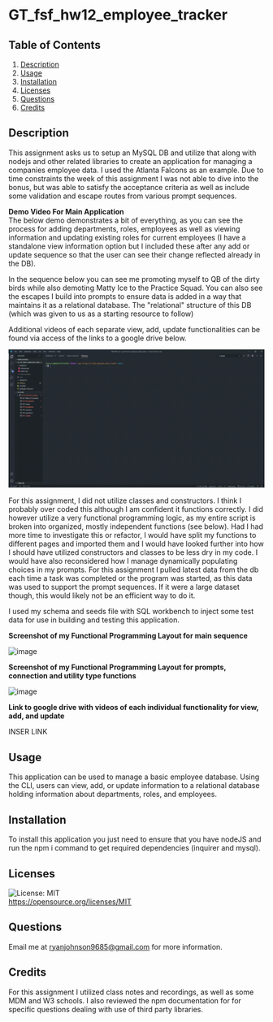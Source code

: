 # GT_fsf_hw12_employee_tracker
## Table of Contents
1. [Description](#Description)
3. [Usage](#Usage)
4. [Installation](#Installation)
5. [Licenses](#Licenses)
6. [Questions](#Questions)
7. [Credits](#Credits)

## Description
This assignment asks us to setup an MySQL DB and utilize that along with nodejs and other related libraries to create an application for managing a companies employee data. I used the Atlanta Falcons as an example. Due to time constraints the week of this assignment I was not able to dive into the bonus, but was able to satisfy the acceptance criteria as well as include some validation and escape routes from various prompt sequences. 

**Demo Video For Main Application**  
The below demo demonstrates a bit of everything, as you can see the process for adding departments, roles, employees as well as viewing information and updating existing roles for current employees (I have a standalone view information option but I included these after any add or update sequence so that the user can see their change reflected already in the DB). 

In the sequence below you can see me promoting myself to QB of the dirty birds while also demoting Matty Ice to the Practice Squad. You can also see the escapes I build into prompts to ensure data is added in a way that maintains it as a relational database. The "relational" structure of this DB (which was given to us as a starting resource to follow)

Additional videos of each separate view, add, update functionalities can be found via access of the links to a google drive below.

![Demo](hw_12_mixed_demo.gif)

For this assignment, I did not utilize classes and constructors. I think I probably over coded this although I am confident it functions correctly. I did however utilize a very functional programming logic, as my entire script is broken into organized, mostly independent functions (see below). Had I had more time to investigate this or refactor, I would have split my functions to different pages and imported them and I would have looked further into how I should have utilized constructors and classes to be less dry in my code. I would have also reconsidered how I manage dynamically populating choices in my prompts. For this assignment I pulled latest data from the db each time a task was completed or the program was started, as this data was used to support the prompt sequences. If it were a large dataset though, this would likely not be an efficient way to do it. 

I used my schema and seeds file with SQL workbench to inject some test data for use in building and testing this application.

**Screenshot of my Functional Programming Layout for main sequence** 

![image](https://user-images.githubusercontent.com/72420733/110831754-8e449100-8268-11eb-9f04-9c2b1342606c.png)

**Screenshot of my Functional Programming Layout for prompts, connection and utility type functions** 

![image](https://user-images.githubusercontent.com/72420733/110831991-d2d02c80-8268-11eb-8208-909fbce90634.png)


**Link to google drive with videos of each individual functionality for view, add, and update** 

INSER LINK


## Usage
This application can be used to manage a basic employee database. Using the CLI, users can view, add, or update information to a relational database holding information about departments, roles, and employees. 

## Installation
To install this application you just need to ensure that you have nodeJS and run the npm i command to get required dependencies (inquirer and mysql). 

## Licenses
![License: MIT](https://img.shields.io/badge/License-MIT-yellow.svg)  
https://opensource.org/licenses/MIT

## Questions
Email me at ryanjohnson9685@gmail.com for more information.

## Credits
For this assignment I utilized class notes and recordings, as well as some MDM and W3 schools. I also reviewed the npm documentation for for specific questions dealing with use of third party libraries.

